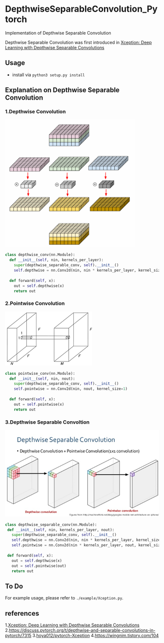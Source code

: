 # DepthwiseSeparableConvolution_Pytorch
Implementation of Depthwise Separable Convolution

Depthwise Separable Convolution was first introduced in [Xception: Deep Learning with Depthwise Separable Convolutions
](https://arxiv.org/pdf/1610.02357.pdf)

## Usage


* install via
`python3 setup.py install`



## Explanation on Depthwise Separable Convolution
### 1.Depthwise Convolution
![depthwise](./images/depthwise.png)



```python
class depthwise_conv(nn.Module): 
  def __init__(self, nin, kernels_per_layer): 
    super(depthwise_separable_conv, self).__init__() 
    self.depthwise = nn.Conv2d(nin, nin * kernels_per_layer, kernel_size=3, padding=1, groups=nin) 
  
  def forward(self, x): 
    out = self.depthwise(x) 
    return out
 ```

### 2.Pointwise Convolution
![pointwise](./images/pointwise.png)

```python
class pointwise_conv(nn.Module):
  def __init__(self, nin, nout): 
    super(depthwise_separable_conv, self).__init__() 
    self.pointwise = nn.Conv2d(nin, nout, kernel_size=1) 
    
  def forward(self, x): 
    out = self.pointwise(x) 
    return out
 ```
### 3.Depthwise Separable Convoltion
![DepthwiseSeparable](./images/DepthwiseSeparable.jpeg)

 ```python
class depthwise_separable_conv(nn.Module):
  def __init__(self, nin, kernels_per_layer, nout): 
    super(depthwise_separable_conv, self).__init__() 
    self.depthwise = nn.Conv2d(nin, nin * kernels_per_layer, kernel_size=3, padding=1, groups=nin) 
    self.pointwise = nn.Conv2d(nin * kernels_per_layer, nout, kernel_size=1) 
   
  def forward(self, x): 
    out = self.depthwise(x) 
    out = self.pointwise(out) 
    return out
 ```
 
 
## To Do
For example usage, please refer to `./example/Xception.py`.

## references

1.[Xception: Deep Learning with Depthwise Separable Convolutions](https://arxiv.org/pdf/1610.02357.pdf)
2.https://discuss.pytorch.org/t/depthwise-and-separable-convolutions-in-pytorch/7315
3.[hoya012/pytorch-Xception](https://github.com/hoya012/pytorch-Xception)
4.https://wingnim.tistory.com/104

